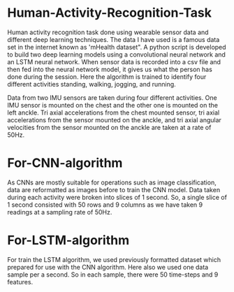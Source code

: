 # Human-Activity-Recognition-Task
Human activity recognition task done using wearable sensor data and different deep learning techniques. 
The data I have used is a famous data set in the internet known as 'mHealth dataset". A python script is developed to build two deep learning models using a convolutional neural network and an LSTM neural network. When sensor data is recorded into a csv file and then fed into the neural network model, it gives us what the person has done during the session. Here the algorithm is trained to identify four different activities standing, walking, jogging, and running.

Data from two IMU sensors are taken during four different activities. One IMU sensor is mounted on the chest and the other one is mounted on the left anckle. Tri axial accelerations from the chest mounted sensor, tri axial accelerations from the sensor mounted on the anckle, and tri axial angular velocities from the sensor mounted on the anckle are taken at a rate of 50Hz.

# For-CNN-algorithm
As CNNs are mostly suitable for operations such as image classification, data are reformatted as images before to train the CNN model. Data taken during each activity were broken into slices of 1 second. So, a single slice of 1 second consisted with 50 rows and 9 columns as we have taken 9 readings at a sampling rate of 50Hz.

# For-LSTM-algorithm
For train the LSTM algorithm, we used previously formatted dataset which prepared for use with the CNN algorithm. Here also we used one data sample per a second. So in each sample, there were 50 time-steps and 9 features.
